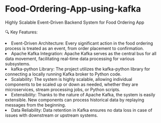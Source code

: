 # Food-Ordering-App-using-kafka
 Highly Scalable Event-Driven Backend System for Food Ordering App

 
🔍 Key Features:

<li>Event-Driven Architecture: Every significant action in the food ordering process is treated as an event, from order placement to confirmation.</li>
<li>Apache Kafka Integration: Apache Kafka serves as the central bus for all data movement, facilitating real-time data processing for various subsystems.</li>
<li>kafka-python Library: The project utilizes the kafka-python library for connecting a locally running Kafka broker to Python code.</li>
<li>Scalability: The system is highly scalable, allowing individual components to be scaled up or down as needed, whether they are microservices, stream processing jobs, or Python scripts.</li>
<li>Extensibility: Thanks to the nature of Apache Kafka, the system is easily extensible. New components can process historical data by replaying messages from the beginning.</li>
<li>Data Reliability: Data retention in Kafka ensures no data loss in case of issues with downstream or upstream systems.</li>

